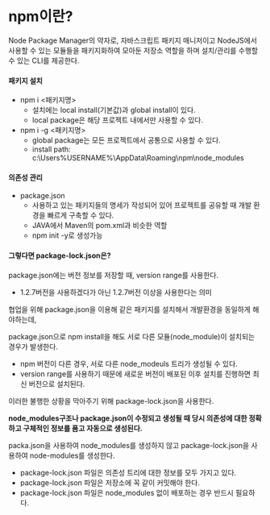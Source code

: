 # npm이란?

Node Package Manager의 약자로, 자바스크립트 패키지 매니저이고 NodeJS에서 사용할 수 있는 모듈들을 패키지화하여 모아둔 저장소 역할을 하며 설치/관리를 수행할 수 있는 CLI를 제공한다.



#### 패키지 설치

- npm i <패키지명>
  - 설치에는 local install(기본값)과 global install이 있다.
  - local package은 해당 프로젝트 내에서만 사용할 수 있다.
- npm i -g <패키지명>
  - global package는 모든 프로젝트에서 공통으로 사용할 수 있다.
  - install path: c:\Users\%USERNAME%\AppData\Roaming\npm\node_modules



#### 의존성 관리

- package.json
  - 사용하고 있는 패키지들의 명세가 작성되어 있어 프로젝트를 공유할 때 개발 환경을 빠르게 구축할 수 있다.
  - JAVA에서 Maven의 pom.xml과 비슷한 역할
  - npm init -y로 생성가능



#### 그렇다면 package-lock.json은?

package.json에는 버전 정보를 저장할 때, version range를 사용한다.

- 1.2.7버전을 사용하겠다가 아닌 1.2.7버전 이상을 사용한다는 의미





협업을 위해 package.json을 이용해 같은 패키지를 설치해서 개발환경을 동일하게 해야하는데, 

package.json으로 npm install을 해도 서로 다른 모듈(node_module)이 설치되는 경우가 발생한다.

- npm 버전이 다른 경우, 서로 다른 node_modeuls 트리가 생성될 수 있다.
- version range를 사용하기 때문에 새로운 버전이 배포된 이후 설치를 진행하면 최신 버전으로 설치된다.





이러한 불행한 상황을 막아주기 위해 package-lock.json을 사용한다.





**node_modules구조나 package.json이 수정되고 생성될 때 당시 의존성에 대한 정확하고 구체적인 정보를 품고 자동으로 생성된다.**

packa.json을 사용하여 node_modules를 생성하지 않고 package-lock.json을 사용하여 node-modules를 생성한다.

- package-lock.json 파일은 의존성 트리에 대한 정보를 모두 가지고 있다.
- package-lock.json 파일은 저장소에 꼭 같이 커밋해야 한다.
- package-lock.json 파일은 node_modules 없이 배포하는 경우 반드시 필요하다.